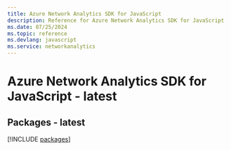 ```yaml
---
title: Azure Network Analytics SDK for JavaScript
description: Reference for Azure Network Analytics SDK for JavaScript
ms.date: 07/25/2024
ms.topic: reference
ms.devlang: javascript
ms.service: networkanalytics
---
```

# Azure Network Analytics SDK for JavaScript - latest
## Packages - latest
[!INCLUDE [packages](network-analytics-index.md)]